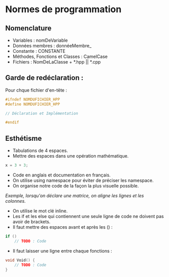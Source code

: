 # Normes de programmation

## Nomenclature

- Variables : nomDeVariable
- Données membres : donnéeMembre_
- Constante : CONSTANTE
- Méthodes, Fonctions et Classes : CamelCase
- Fichiers : NomDeLaClasse + *.hpp || *.cpp

## Garde de redéclaration :

Pour chque fichier d'en-tête :

```cpp
#ifndef NOMDUFICHIER_HPP
#define NOMDUFICHIER_HPP

// Déclaration et Implémentation

#endif
```              

## Esthétisme

- Tabulations de 4 espaces.
- Mettre des espaces dans une opération mathématique.

```cpp
x = 3 + 3;
```

- Code en anglais et documentation en français.
- On utilise using namespace pour éviter de préciser les namespace.
- On organise notre code de la façon la plus visuelle possible.

*Exemple, lorsqu'on déclare une matrice, on aligne les lignes et les colonnes.*

- On utilise le mot clé inline.
- Les if et les else qui contiennent une seule ligne de code ne doivent pas avoir de brackets.
- Il faut mettre des espaces avant et après les () :

```cpp
if ()
    // TODO : Code
```

- Il faut laisser une ligne entre chaque fonctions :

```cpp
void Void() {
    // TODO : Code
}
```
